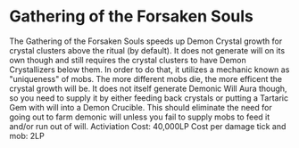 # Gathering of the Forsaken Souls

The Gathering of the Forsaken Souls speeds up Demon Crystal growth for crystal clusters above the ritual (by default). It does not generate will on its own though and still requires the crystal clusters to have Demon Crystallizers below them. In order to do that, it utilizes a mechanic known as "uniqueness" of mobs. The more different mobs die, the more efficent the crystal growth will be. It does not itself generate Demonic Will Aura though, so you need to supply it by either feeding back crystals or putting a Tartaric Gem with will into a Demon Crucible. This should eliminate the need for going out to farm demonic will unless you fail to supply mobs to feed it and/or run out of will.
Activiation Cost: 40,000LP
Cost per damage tick and mob: 2LP
